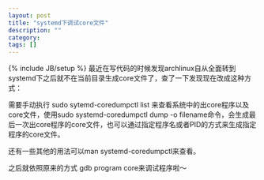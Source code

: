 ```yaml
---
layout: post
title: "systemd下调试core文件"
description: ""
category: 
tags: []
---
```

{% include JB/setup %}
  最近在写代码的时候发现archlinux自从全面转到systemd下之后就不在当前目录生成core文件了，查了一下发现现在改成这种方式：

  需要手动执行 sudo sytemd-coredumpctl list 来查看系统中的出core程序以及core文件，使用sudo systemd-coredumpctl dump -o filename命令，会生成最后一次出core程序的core文件，也可以通过指定程序名或者PID的方式来生成指定程序的core文件。
  
  还有一些其他的用法可以man systemd-coredumpctl来查看。

  之后就依照原来的方式 gdb program core来调试程序啦～
